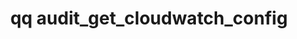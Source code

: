 ---
category: audit
command: audit_get_cloudwatch_config
keywords: qq, qq_cli, audit_get_cloudwatch_config
optional_options: []
permalink: /qq-cli-command-guide/audit/audit_get_cloudwatch_config.html
positional_options: []
sidebar: qq_cli_command_reference_sidebar
summary: This section explains how to use the <code>qq audit_get_cloudwatch_config</code>
  command.
synopsis: Get audit CloudWatch configuration
title: qq audit_get_cloudwatch_config
usage: qq audit_get_cloudwatch_config [-h]

---